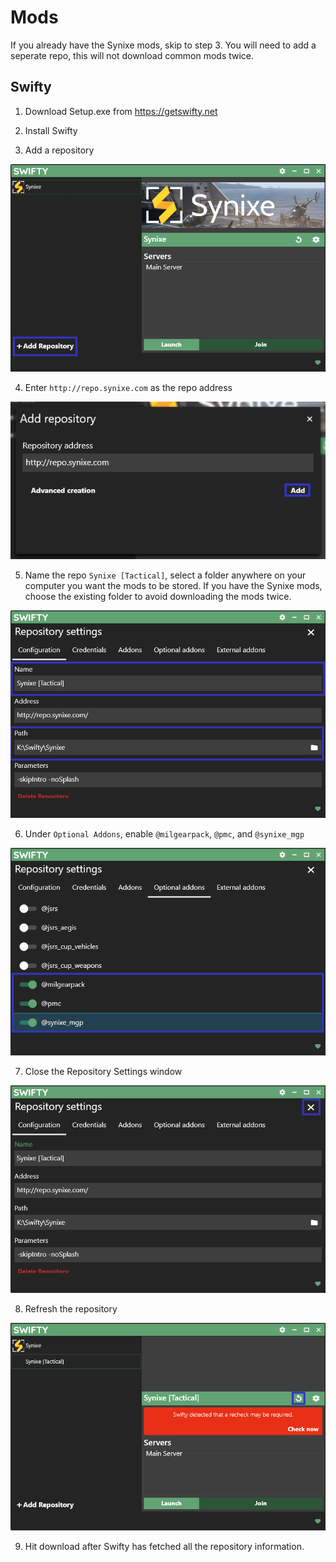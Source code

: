 # Mods

If you already have the Synixe mods, skip to step 3. You will need to add a seperate repo, this will not download common mods twice.

## Swifty

1. Download Setup.exe from <https://getswifty.net>

2. Install Swifty

3. Add a repository

![add repo](swifty-images/swifty_1.png)

4. Enter `http://repo.synixe.com` as the repo address

![enter address](swifty-images/swifty_2.png)

5. Name the repo `Synixe [Tactical]`, select a folder anywhere on your computer you want the mods to be stored. If you have the Synixe mods, choose the existing folder to avoid downloading the mods twice.

![details](swifty-images/swifty_3.png)

6. Under `Optional Addons`, enable `@milgearpack`, `@pmc`, and `@synixe_mgp`

![optionals](swifty-images/swifty_4.png)

7. Close the Repository Settings window

![close](swifty-images/swifty_5.png)

8. Refresh the repository

![refresh](swifty-images/swifty_6.png)

9. Hit download after Swifty has fetched all the repository information.
